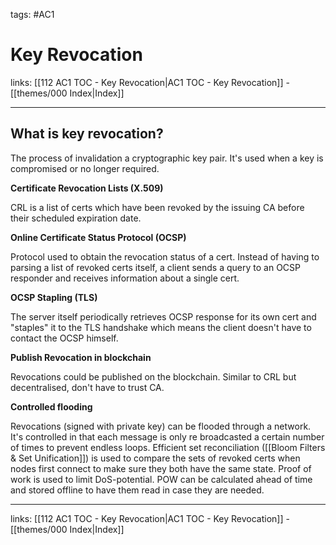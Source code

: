 tags: #AC1 

# Key Revocation

links:  [[112 AC1 TOC - Key Revocation|AC1 TOC - Key Revocation]] - [[themes/000 Index|Index]]

---

## What is key revocation?

The process of invalidation a cryptographic key pair. It's used when a key is compromised or no longer required.

**Certificate Revocation Lists (X.509)**

CRL is a list of certs which have been revoked by the issuing CA before their scheduled expiration date.

**Online Certificate Status Protocol (OCSP)**

Protocol used to obtain the revocation status of a cert. Instead of having to parsing a list of revoked certs itself, a client sends a query to an OCSP responder and receives information about a single cert.

**OCSP Stapling (TLS)**

The server itself periodically retrieves OCSP response for its own cert and "staples" it to the TLS handshake which means the client doesn't have to contact the OCSP himself.

**Publish Revocation in blockchain**

Revocations could be published on the blockchain. Similar to CRL but decentralised, don't have to trust CA.

**Controlled flooding**

Revocations (signed with private key) can be flooded through a network. It's controlled in that each message is only re broadcasted a certain number of times to prevent endless loops. Efficient set reconciliation ([[Bloom Filters & Set Unification]]) is used to compare the sets of revoked certs when nodes first connect to make sure they both have the same state. Proof of work is used to limit DoS-potential. POW can be calculated ahead of time and stored offline to have them read in case they are needed. 

---
links:  [[112 AC1 TOC - Key Revocation|AC1 TOC - Key Revocation]] - [[themes/000 Index|Index]]
